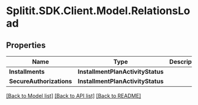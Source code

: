 # Splitit.SDK.Client.Model.RelationsLoad
## Properties

Name | Type | Description | Notes
------------ | ------------- | ------------- | -------------
**Installments** | **InstallmentPlanActivityStatus** |  | 
**SecureAuthorizations** | **InstallmentPlanActivityStatus** |  | 

[[Back to Model list]](../README.md#documentation-for-models) [[Back to API list]](../README.md#documentation-for-api-endpoints) [[Back to README]](../README.md)

